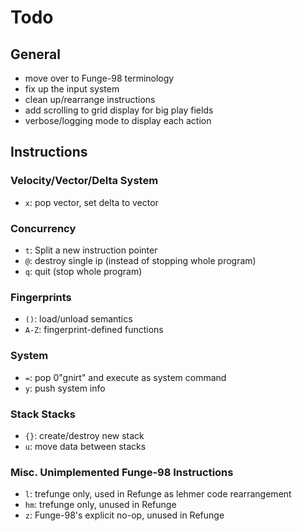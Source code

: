 # Todo
## General
- move over to Funge-98 terminology
- fix up the input system
- clean up/rearrange instructions
- add scrolling to grid display for big play fields
- verbose/logging mode to display each action

## Instructions
### Velocity/Vector/Delta System
- `x`: pop vector, set delta to vector
### Concurrency
- `t`: Split a new instruction pointer
- `@`: destroy single ip (instead of stopping whole program)
- `q`: quit (stop whole program)
### Fingerprints
- `()`: load/unload semantics
- `A-Z`: fingerprint-defined functions
### System
- `=`: pop 0"gnirt" and execute as system command
- `y`: push system info
### Stack Stacks
- `{}`: create/destroy new stack
- `u`: move data between stacks
### Misc. Unimplemented Funge-98 Instructions
- `l`: trefunge only, used in Refunge as lehmer code rearrangement
- `hm`: trefunge only, unused in Refunge
- `z`: Funge-98's explicit no-op, unused in Refunge
